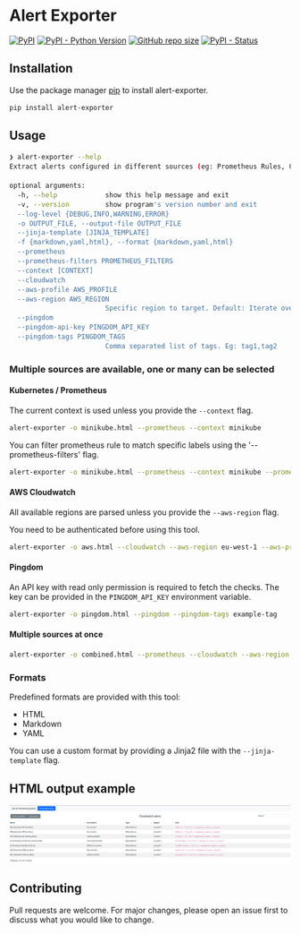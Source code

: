 # Alert Exporter

<p>
<a href="https://pypi.org/project/alert-exporter/"><img alt="PyPI" src="https://img.shields.io/pypi/v/alert-exporter"></a>
<a href="https://pypi.org/project/alert-exporter/"><img alt="PyPI - Python Version" src="https://img.shields.io/pypi/pyversions/alert-exporter"></a>
<a href="https://github.com/BapRx/alert-exporter/"><img alt="GitHub repo size" src="https://img.shields.io/github/repo-size/BapRx/alert-exporter"></a>
<a href="https://pypi.org/project/alert-exporter/"><img alt="PyPI - Status" src="https://img.shields.io/pypi/status/alert-exporter"></a>
</p>

## Installation

Use the package manager [pip](https://pip.pypa.io/en/stable/) to install alert-exporter.

```bash
pip install alert-exporter
```

## Usage

```bash
❯ alert-exporter --help
Extract alerts configured in different sources (eg: Prometheus Rules, CloudWatch Alarms, Pingdom)

optional arguments:
  -h, --help            show this help message and exit
  -v, --version         show program's version number and exit
  --log-level {DEBUG,INFO,WARNING,ERROR}
  -o OUTPUT_FILE, --output-file OUTPUT_FILE
  --jinja-template [JINJA_TEMPLATE]
  -f {markdown,yaml,html}, --format {markdown,yaml,html}
  --prometheus
  --prometheus-filters PROMETHEUS_FILTERS
  --context [CONTEXT]
  --cloudwatch
  --aws-profile AWS_PROFILE
  --aws-region AWS_REGION
                        Specific region to target. Default: Iterate over all regions available.
  --pingdom
  --pingdom-api-key PINGDOM_API_KEY
  --pingdom-tags PINGDOM_TAGS
                        Comma separated list of tags. Eg: tag1,tag2
```

### Multiple sources are available, one or many can be selected

#### Kubernetes / Prometheus

The current context is used unless you provide the `--context` flag.

```bash
alert-exporter -o minikube.html --prometheus --context minikube
```

You can filter prometheus rule to match specific labels using the '--prometheus-filters' flag.

```bash
alert-exporter -o minikube.html --prometheus --context minikube --prometheus-filters '{"severity": "critical"}'
```

#### AWS Cloudwatch

All available regions are parsed unless you provide the `--aws-region` flag.

You need to be authenticated before using this tool.

```bash
alert-exporter -o aws.html --cloudwatch --aws-region eu-west-1 --aws-profile profile
```

#### Pingdom

An API key with read only permission is required to fetch the checks. The key can be provided in the `PINGDOM_API_KEY` environment variable.

```bash
alert-exporter -o pingdom.html --pingdom --pingdom-tags example-tag
```

#### Multiple sources at once

```bash
alert-exporter -o combined.html --prometheus --cloudwatch --aws-region eu-west-1
```

### Formats

Predefined formats are provided with this tool:

- HTML
- Markdown
- YAML

You can use a custom format by providing a Jinja2 file with the `--jinja-template` flag.

## HTML output example

<a href="https://raw.githubusercontent.com/BapRx/alert-exporter/master/docs/alerts-html.png"><img alt="HTML output" src="https://raw.githubusercontent.com/BapRx/alert-exporter/master/docs/alerts-html.png"></a>

## Contributing

Pull requests are welcome. For major changes, please open an issue first to discuss what you would like to change.
